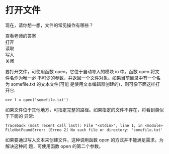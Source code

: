 # 打开文件

现在，请你想一想，文件的常见操作有哪些？

<div x-data="{show:false}">
<div class="btn mb-4" x-on:click="show=true">查看老师的答案</div>
    <div class="flex justify-start gap-1"  x-show="show">
  <div class="bg-cyan-500 dark:bg-cyan-800 w-10 h-8 rounded text-center">打开</div>
  <div class="bg-cyan-500 dark:bg-cyan-800 w-10 h-8 rounded text-center">读取</div>
  <div class="bg-cyan-500 dark:bg-cyan-800 w-10 h-8 rounded text-center">写入</div>
  <div class="bg-cyan-500 dark:bg-cyan-800 w-10 h-8 rounded text-center">关闭</div>
</div>
</div>

要打开文件，可使用函数 open，它位于自动导入的模块 io 中。函数 open 将文件名作为唯一必 不可少的参数，并返回一个文件对象。如果当前目录中有一个名为 somefile.txt 的文本文件(可能 是使用文本编辑器创建的)，则可像下面这样打开它:

```python3
>>> f = open('somefile.txt')
```

如果文件位于其他地方，可指定完整的路径。如果指定的文件不存在，将看到类似于下面的 异常:

```python3
Traceback (most recent call last): File "<stdin>", line 1, in <module>
FileNotFoundError: [Errno 2] No such file or directory: 'somefile.txt'
```

如果要通过写入文本来创建文件，这种调用函数 open 的方式并不能满足需求。为解决这种问
题，可使用函数 open 的第二个参数。

<script>
window.document.addEventListener('alpine:init', () => {
    Alpine.store('r1', '')
    Alpine.store('r2', '')
    Alpine.store('r3', '')
})

window.Alpine.start()
</script>

